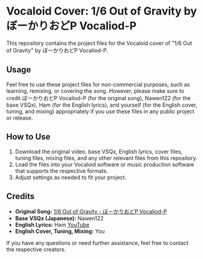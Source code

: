 # Vocaloid Cover: 1/6 Out of Gravity by ぼーかりおどP Vocaliod-P

This repository contains the project files for the Vocaloid cover of "1/6 Out of Gravity" by ぼーかりおどP Vocaliod-P. 

## Usage

Feel free to use these project files for non-commercial purposes, such as learning, remixing, or covering the song. However, please make sure to credit ぼーかりおどP Vocaliod-P (for the original song), Nawen122 (for the base VSQx), Ham (for the English lyrics), and yourself (for the English cover, tuning, and mixing) appropriately if you use these files in any public project or release.

## How to Use

1. Download the original video, base VSQx, English lyrics, cover files, tuning files, mixing files, and any other relevant files from this repository.
2. Load the files into your Vocaloid software or music production software that supports the respective formats.
3. Adjust settings as needed to fit your project.

## Credits

- **Original Song:** [1/6 Out of Gravity - ぼーかりおどP Vocaliod-P](https://www.youtube.com/user/VOCALIODP/videos)
- **Base VSQx (Japanese):** Nawen122
- **English Lyrics:** Ham [YouTube](https://www.youtube.com/user/sirhamnet)
- **English Cover, Tuning, Mixing:** You

If you have any questions or need further assistance, feel free to contact the respective creators.
